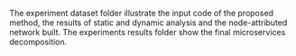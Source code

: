 The experiment dataset folder illustrate the input code of the proposed method, the results of static and dynamic analysis and the node-attributed network built. The experiments results folder show the final microservices decomposition.
